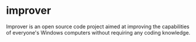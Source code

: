 # improver
Improver is an open source code project aimed at improving the capabilities of everyone's Windows computers without requiring any coding knowledge.
